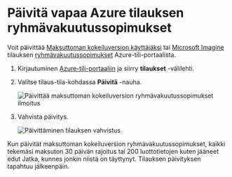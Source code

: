 <properties
   pageTitle="Päivitä vapaa Azure tilauksen ryhmävakuutussopimukset | Microsoft Azure"
   description="Tässä artikkelissa kuvataan prosessi ja: n ilmainen tilaus ryhmävakuutussopimukset päivittäminen"
   services=""
   documentationCenter=""
   authors="jlian"
   manager="mbaldwin"
   editor=""
   tags="billing"
   />

<tags
   ms.service="billing"
   ms.devlang="na"
   ms.topic="article"
   ms.tgt_pltfrm="na"
   ms.workload="na"
   ms.date="10/26/2016"
   ms.author="jlian"/>

# <a name="upgrade-your-free-azure-subscription-to-pay-as-you-go"></a>Päivitä vapaa Azure tilauksen ryhmävakuutussopimukset

Voit päivittää [Maksuttoman kokeiluversion käyttäjäksi](https://azure.microsoft.com/free/) tai [Microsoft Imagine](https://azure.microsoft.com/offers/ms-azr-0144p/) tilauksen [ryhmävakuutussopimukset](https://azure.microsoft.com/offers/ms-azr-0003p/) Azure-tili-portaalista. 

1. Kirjautuminen [Azure-tili-portaaliin](https://account.windowsazure.com/subscriptions) ja siirry **tilaukset** -välilehti.

2. Valitse tilaus-tila-kohdassa **Päivitä** -nauha.

    ![Päivittää maksuttoman kokeiluversion ryhmävakuutussopimukset ilmoitus](./media/billing-upgrade-azure-subscription/billpage.png)

3. Vahvista päivitys.

    ![Päivittäminen tilauksen vahvistus](./media/billing-upgrade-azure-subscription/Upgrade.png)

Kun päivität maksuttoman kokeiluversion ryhmävakuutussopimukset, kaikki tekemäsi maksuton 30 päivän rajoitus tai 200 luottotietojen kuten jääneet edut Jatka, kunnes jonkin niistä on täyttynyt. Tilauksen päivityksen tapahtuu jälkeenpäin.
